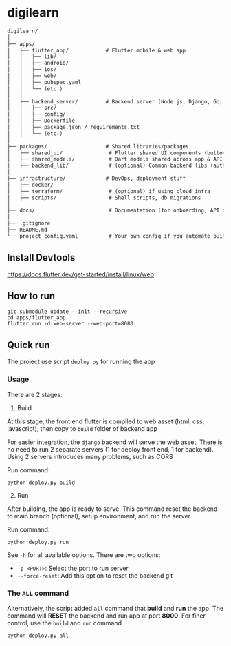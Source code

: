 # digilearn

```markdown
digilearn/
│
├── apps/
│   ├── flutter_app/            # Flutter mobile & web app
│   │   ├── lib/
│   │   ├── android/
│   │   ├── ios/
│   │   ├── web/
│   │   ├── pubspec.yaml
│   │   └── (etc.)
│   │
│   ├── backend_server/         # Backend server (Node.js, Django, Go, etc.)
│   │   ├── src/
│   │   ├── config/
│   │   ├── Dockerfile
│   │   ├── package.json / requirements.txt
│   │   └── (etc.)
│
├── packages/                   # Shared libraries/packages
│   ├── shared_ui/               # Flutter shared UI components (buttons, themes)
│   ├── shared_models/           # Dart models shared across app & API (optional)
│   ├── backend_lib/             # (optional) Common backend libs (auth utils, db handlers)
│
├── infrastructure/             # DevOps, deployment stuff
│   ├── docker/
│   ├── terraform/               # (optional) if using cloud infra
│   ├── scripts/                 # Shell scripts, db migrations
│
├── docs/                        # Documentation (for onboarding, API docs)
│
├── .gitignore
├── README.md
└── project_config.yaml          # Your own config if you automate builds/deploys
```

## Install Devtools

https://docs.flutter.dev/get-started/install/linux/web

## How to run

```
git submodule update --init --recursive
cd apps/flutter_app
flutter run -d web-server --web-port=8080
```

## Quick run
The project use script `deploy.py` for running the app

### Usage
There are 2 stages:
1. Build

At this stage, the front end flutter is compiled to web asset (html, css, javascript), then copy to `build` folder of backend app 

For easier integration, the `django` backend will serve the web asset. There is no need to run 2 separate servers (1 for deploy front end, 1 for backend).
Using 2 servers introduces many problems, such as CORS

Run command:
```
python deploy.py build
```

2. Run 

After building, the app is ready to serve. This command reset the backend to main branch (optional), setup environment, and run the server

Run command:
```
python deploy.py run
```

See `-h` for all available options. There are two options:
- `-p <PORT>`: Select the port to run server 
- `--force-reset`: Add this option to reset the backend git

### The `ALL` command
Alternatively, the script added `all` command that **build** and **run** the app. The command will **RESET** the backend and run app at port **8000**. 
For finer control, use the `build` and `run` command

```
python deploy.py all
```